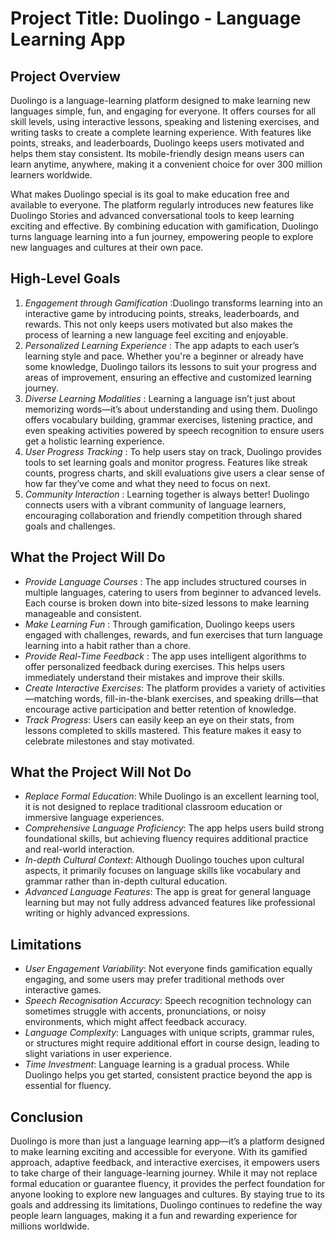 # Project Title: Duolingo - Language Learning App

## Project Overview
Duolingo is a language-learning platform designed to make learning new languages simple, fun, and engaging for everyone. It offers courses for all skill levels, using interactive lessons, speaking and listening exercises, and writing tasks to create a complete learning experience. With features like points, streaks, and leaderboards, Duolingo keeps users motivated and helps them stay consistent. Its mobile-friendly design means users can learn anytime, anywhere, making it a convenient choice for over 300 million learners worldwide.

What makes Duolingo special is its goal to make education free and available to everyone. The platform regularly introduces new features like Duolingo Stories and advanced conversational tools to keep learning exciting and effective. By combining education with gamification, Duolingo turns language learning into a fun journey, empowering people to explore new languages and cultures at their own pace.

## High-Level Goals
1. *Engagement through Gamification* :Duolingo transforms learning into an interactive game by introducing points, streaks, leaderboards, and rewards. This not only keeps users motivated but also makes the process of learning a new language feel exciting and enjoyable.
2. *Personalized Learning Experience* : The app adapts to each user’s learning style and pace. Whether you're a beginner or already have some knowledge, Duolingo tailors its lessons to suit your progress and areas of improvement, ensuring an effective and customized learning journey.
3. *Diverse Learning Modalities* : Learning a language isn’t just about memorizing words—it’s about understanding and using them. Duolingo offers vocabulary building, grammar exercises, listening practice, and even speaking activities powered by speech recognition to ensure users get a holistic learning experience.
4. *User Progress Tracking* : To help users stay on track, Duolingo provides tools to set learning goals and monitor progress. Features like streak counts, progress charts, and skill evaluations give users a clear sense of how far they’ve come and what they need to focus on next.
5. *Community Interaction* : Learning together is always better! Duolingo connects users with a vibrant community of language learners, encouraging collaboration and friendly competition through shared goals and challenges.

## What the Project Will Do
- *Provide Language Courses* : The app includes structured courses in multiple languages, catering to users from beginner to advanced levels. Each course is broken down into bite-sized lessons to make learning manageable and consistent.
- *Make Learning Fun* : Through gamification, Duolingo keeps users engaged with challenges, rewards, and fun exercises that turn language learning into a habit rather than a chore.
- *Provide Real-Time Feedback* : The app uses intelligent algorithms to offer personalized feedback during exercises. This helps users immediately understand their mistakes and improve their skills.
- *Create Interactive Exercises*: The platform provides a variety of activities—matching words, fill-in-the-blank exercises, and speaking drills—that encourage active participation and better retention of knowledge.
- *Track Progress*: Users can easily keep an eye on their stats, from lessons completed to skills mastered. This feature makes it easy to celebrate milestones and stay motivated.

## What the Project Will Not Do
- *Replace Formal Education*: While Duolingo is an excellent learning tool, it is not designed to replace traditional classroom education or immersive language experiences.
- *Comprehensive Language Proficiency*: The app helps users build strong foundational skills, but achieving fluency requires additional practice and real-world interaction.
- *In-depth Cultural Context*: Although Duolingo touches upon cultural aspects, it primarily focuses on language skills like vocabulary and grammar rather than in-depth cultural education.
- *Advanced Language Features*: The app is great for general language learning but may not fully address advanced features like professional writing or highly advanced expressions.

## Limitations
- *User Engagement Variability*: Not everyone finds gamification equally engaging, and some users may prefer traditional methods over interactive games.
- *Speech Recognisation Accuracy*: Speech recognition technology can sometimes struggle with accents, pronunciations, or noisy environments, which might affect feedback accuracy.
- *Language Complexity*: Languages with unique scripts, grammar rules, or structures might require additional effort in course design, leading to slight variations in user experience.
- *Time Investment*: Language learning is a gradual process. While Duolingo helps you get started, consistent practice beyond the app is essential for fluency.
## Conclusion
Duolingo is more than just a language learning app—it’s a platform designed to make learning exciting and accessible for everyone. With its gamified approach, adaptive feedback, and interactive exercises, it empowers users to take charge of their language-learning journey. While it may not replace formal education or guarantee fluency, it provides the perfect foundation for anyone looking to explore new languages and cultures. By staying true to its goals and addressing its limitations, Duolingo continues to redefine the way people learn languages, making it a fun and rewarding experience for millions worldwide.

